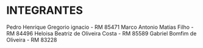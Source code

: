 # INTEGRANTES

Pedro Henrique Gregorio ignacio - RM 85471
Marco Antonio Matias Filho - RM 84496
Heloisa Beatriz de Oliveira Costa - RM 85589
Gabriel Bomfim de Oliveira - RM 83228
